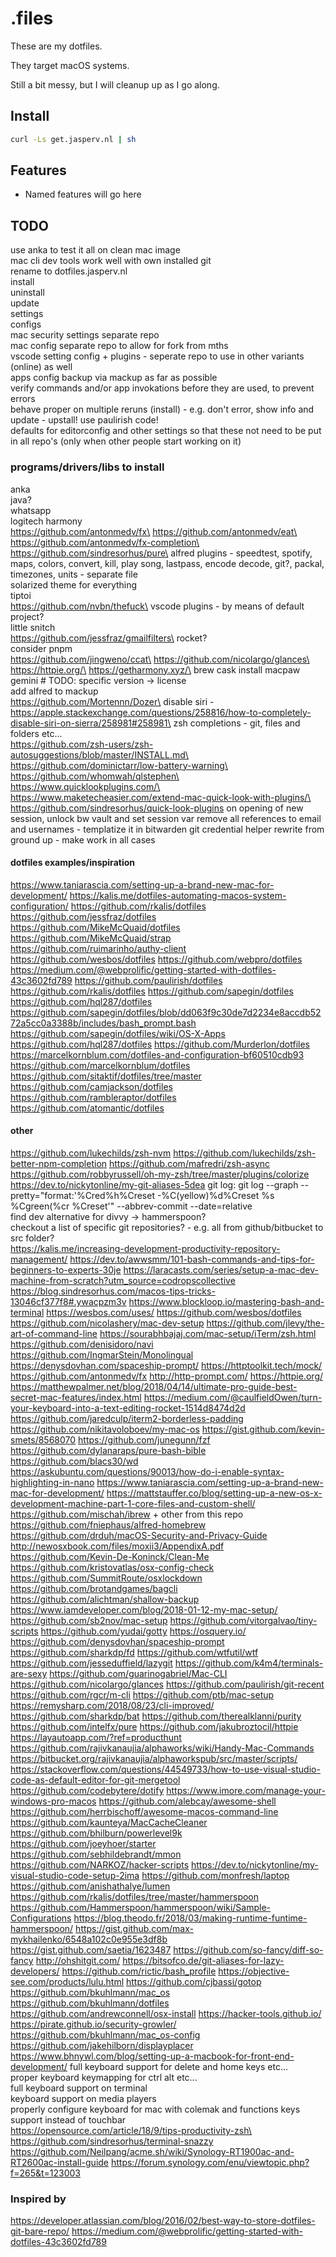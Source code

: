 # .files

These are my dotfiles.

They target macOS systems.

Still a bit messy, but I will cleanup up as I go along.

## Install
```bash
curl -Ls get.jasperv.nl | sh
```

## Features
- Named features will go here

## TODO
use anka to test it all on clean mac image\
mac cli dev tools work well with own installed git\
rename to dotfiles.jasperv.nl\
install\
uninstall\
update\
settings\
configs\
mac security settings separate repo\
mac config separate repo to allow for fork from mths\
vscode setting config + plugins - seperate repo to use in other variants (online) as well\
apps config backup via mackup as far as possible\
verify commands and/or app invokations before they are used, to prevent errors\
behave proper on multiple reruns (install) - e.g. don't error, show info and update - upstall! use paulirish code!\
defaults for editorconfig and other settings so that these not need to be put in all repo's (only when other people start working on it)

### programs/drivers/libs to install
anka\
java?\
whatsapp\
logitech harmony\
https://github.com/antonmedv/fx\
https://github.com/antonmedv/eat\
https://github.com/antonmedv/fx-completion\
https://github.com/sindresorhus/pure\
alfred plugins - speedtest, spotify, maps, colors, convert, kill, play song, lastpass, encode decode, git?, packal, timezones, units - separate file\
solarized theme for everything\
tiptoi\
https://github.com/nvbn/thefuck\
vscode plugins - by means of default project?\
little snitch\
https://github.com/jessfraz/gmailfilters\
rocket?\
consider pnpm\
https://github.com/jingweno/ccat\
https://github.com/nicolargo/glances\
https://httpie.org/\
https://getharmony.xyz/\
brew cask install macpaw gemini # TODO: specific version -> license\
add alfred to mackup\
https://github.com/Mortennn/Dozer\
disable siri - https://apple.stackexchange.com/questions/258816/how-to-completely-disable-siri-on-sierra/258981#258981\
zsh completions - git, files and folders etc...\
https://github.com/zsh-users/zsh-autosuggestions/blob/master/INSTALL.md\
https://github.com/dominictarr/low-battery-warning\
https://github.com/whomwah/qlstephen\
https://www.quicklookplugins.com/\
https://www.maketecheasier.com/extend-mac-quick-look-with-plugins/\
https://github.com/sindresorhus/quick-look-plugins
on opening of new session, unlock bw vault and set session var
remove all references to email and usernames - templatize it in
bitwarden git credential helper rewrite from ground up - make work in all cases

#### dotfiles examples/inspiration
https://www.taniarascia.com/setting-up-a-brand-new-mac-for-development/
https://kalis.me/dotfiles-automating-macos-system-configuration/
https://github.com/rkalis/dotfiles
https://github.com/jessfraz/dotfiles
https://github.com/MikeMcQuaid/dotfiles
https://github.com/MikeMcQuaid/strap
https://github.com/ruimarinho/authy-client
https://github.com/wesbos/dotfiles
https://github.com/webpro/dotfiles
https://medium.com/@webprolific/getting-started-with-dotfiles-43c3602fd789
https://github.com/paulirish/dotfiles
https://github.com/rkalis/dotfiles
https://github.com/sapegin/dotfiles
https://github.com/hql287/dotfiles
https://github.com/sapegin/dotfiles/blob/dd063f9c30de7d2234e8accdb5272a5cc0a3388b/includes/bash_prompt.bash
https://github.com/sapegin/dotfiles/wiki/OS-X-Apps
https://github.com/hql287/dotfiles
https://github.com/Murderlon/dotfiles
https://marcelkornblum.com/dotfiles-and-configuration-bf60510cdb93
https://github.com/marcelkornblum/dotfiles
https://github.com/sitaktif/dotfiles/tree/master
https://github.com/camjackson/dotfiles
https://github.com/rambleraptor/dotfiles
https://github.com/atomantic/dotfiles

#### other
https://github.com/lukechilds/zsh-nvm
https://github.com/lukechilds/zsh-better-npm-completion
https://github.com/mafredri/zsh-async
https://github.com/robbyrussell/oh-my-zsh/tree/master/plugins/colorize
https://dev.to/nickytonline/my-git-aliases-5dea
git log: git log --graph --pretty=\"format:'%Cred%h%Creset -%C(yellow)%d%Creset %s %Cgreen(%cr %Creset'\" --abbrev-commit --date=relative\
find dev alternative for divvy -> hammerspoon?\
checkout a list of specific git repositories? - e.g. all from github/bitbucket to src folder?\
https://kalis.me/increasing-development-productivity-repository-management/
https://dev.to/awwsmm/101-bash-commands-and-tips-for-beginners-to-experts-30je
https://laracasts.com/series/setup-a-mac-dev-machine-from-scratch?utm_source=codropscollective
https://blog.sindresorhus.com/macos-tips-tricks-13046cf377f8#.ywacpzm3v
https://www.blockloop.io/mastering-bash-and-terminal
https://wesbos.com/uses/
https://github.com/wesbos/dotfiles
https://github.com/nicolashery/mac-dev-setup
https://github.com/jlevy/the-art-of-command-line
https://sourabhbajaj.com/mac-setup/iTerm/zsh.html
https://github.com/denisidoro/navi
https://github.com/IngmarStein/Monolingual
https://denysdovhan.com/spaceship-prompt/
https://httptoolkit.tech/mock/
https://github.com/antonmedv/fx
http://http-prompt.com/
https://httpie.org/
https://matthewpalmer.net/blog/2018/04/14/ultimate-pro-guide-best-secret-mac-features/index.html
https://medium.com/@caulfieldOwen/turn-your-keyboard-into-a-text-editing-rocket-1514d8474d2d
https://github.com/jaredculp/iterm2-borderless-padding
https://github.com/nikitavoloboev/my-mac-os
https://gist.github.com/kevin-smets/8568070
https://github.com/junegunn/fzf
https://github.com/dylanaraps/pure-bash-bible
https://github.com/blacs30/wd
https://askubuntu.com/questions/90013/how-do-i-enable-syntax-highlighting-in-nano
https://www.taniarascia.com/setting-up-a-brand-new-mac-for-development/
https://mattstauffer.co/blog/setting-up-a-new-os-x-development-machine-part-1-core-files-and-custom-shell/
https://github.com/mischah/ibrew + other from this repo\
https://github.com/fniephaus/alfred-homebrew
https://github.com/drduh/macOS-Security-and-Privacy-Guide
http://newosxbook.com/files/moxii3/AppendixA.pdf
https://github.com/Kevin-De-Koninck/Clean-Me
https://github.com/kristovatlas/osx-config-check
https://github.com/SummitRoute/osxlockdown
https://github.com/brotandgames/bagcli
https://github.com/alichtman/shallow-backup
https://www.iamdeveloper.com/blog/2018-01-12-my-mac-setup/
https://github.com/sb2nov/mac-setup
https://github.com/vitorgalvao/tiny-scripts
https://github.com/yudai/gotty
https://osquery.io/
https://github.com/denysdovhan/spaceship-prompt
https://github.com/sharkdp/fd
https://github.com/wtfutil/wtf
https://github.com/jesseduffield/lazygit
https://github.com/k4m4/terminals-are-sexy
https://github.com/guarinogabriel/Mac-CLI
https://github.com/nicolargo/glances
https://github.com/paulirish/git-recent
https://github.com/rgcr/m-cli
https://github.com/ptb/mac-setup
https://remysharp.com/2018/08/23/cli-improved/
https://github.com/sharkdp/bat
https://github.com/therealklanni/purity
https://github.com/intelfx/pure
https://github.com/jakubroztocil/httpie
https://layautoapp.com/?ref=producthunt
https://github.com/rajivkanaujia/alphaworks/wiki/Handy-Mac-Commands
https://bitbucket.org/rajivkanaujia/alphaworkspub/src/master/scripts/
https://stackoverflow.com/questions/44549733/how-to-use-visual-studio-code-as-default-editor-for-git-mergetool
https://github.com/codebytere/dotify
https://www.imore.com/manage-your-windows-pro-macos
https://github.com/alebcay/awesome-shell
https://github.com/herrbischoff/awesome-macos-command-line
https://github.com/kaunteya/MacCacheCleaner
https://github.com/bhilburn/powerlevel9k
https://github.com/joeyhoer/starter
https://github.com/sebhildebrandt/mmon
https://github.com/NARKOZ/hacker-scripts
https://dev.to/nickytonline/my-visual-studio-code-setup-2ima
https://github.com/monfresh/laptop
https://github.com/anishathalye/lumen
https://github.com/rkalis/dotfiles/tree/master/hammerspoon
https://github.com/Hammerspoon/hammerspoon/wiki/Sample-Configurations
https://blog.theodo.fr/2018/03/making-runtime-funtime-hammerspoon/
https://gist.github.com/max-mykhailenko/6548a102c0e955e3df8b
https://gist.github.com/saetia/1623487
https://github.com/so-fancy/diff-so-fancy
http://ohshitgit.com/
https://bitsofco.de/git-aliases-for-lazy-developers/
https://github.com/rictic/bash_profile
https://objective-see.com/products/lulu.html
https://github.com/cjbassi/gotop
https://github.com/bkuhlmann/mac_os
https://github.com/bkuhlmann/dotfiles
https://github.com/andrewconnell/osx-install
https://hacker-tools.github.io/
https://pirate.github.io/security-growler/
https://github.com/bkuhlmann/mac_os-config
https://github.com/jakehilborn/displayplacer
https://www.bhnywl.com/blog/setting-up-a-macbook-for-front-end-development/
full keyboard support for delete and home keys etc...\
proper keyboard keymapping for ctrl alt etc...\
full keyboard support on terminal\
keyboard support on media players\
properly configure keyboard for mac with colemak and functions keys support instead of touchbar\
https://opensource.com/article/18/9/tips-productivity-zsh\
https://github.com/sindresorhus/terminal-snazzy
https://github.com/Neilpang/acme.sh/wiki/Synology-RT1900ac-and-RT2600ac-install-guide
https://forum.synology.com/enu/viewtopic.php?f=265&t=123003

### Inspired by
https://developer.atlassian.com/blog/2016/02/best-way-to-store-dotfiles-git-bare-repo/
https://medium.com/@webprolific/getting-started-with-dotfiles-43c3602fd789
